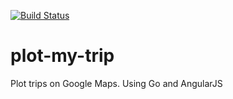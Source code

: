 [![Build Status](https://travis-ci.org/mb-dev/plot-my-trip.svg?branch=master)](https://travis-ci.org/mb-dev/plot-my-trip/)

# plot-my-trip
Plot trips on Google Maps. Using Go and AngularJS
